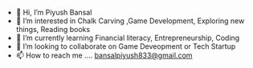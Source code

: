 - 👋 Hi, I’m Piyush Bansal
- 👀 I’m interested in Chalk Carving ,Game Development, Exploring new things, Reading books
- 🌱 I’m currently learning Financial literacy, Entrepreneurship, Coding
- 💞️ I’m looking to collaborate on Game Deveopment or Tech Startup
- 📫 How to reach me .... bansalpiyush833@gmail.com

<!---
Piyush02082003/Piyush02082003 is a ✨ special ✨ repository because its `README.md` (this file) appears on your GitHub profile.
You can click the Preview link to take a look at your changes.
--->
